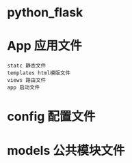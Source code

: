 # python_flask  

# App  应用文件
    statc 静态文件  
    templates html模版文件  
    views 路由文件  
    app 启动文件  
# config 配置文件  

# models 公共模块文件  